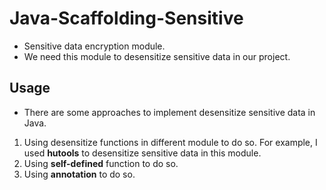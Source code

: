 # Java-Scaffolding-Sensitive
* Sensitive data encryption module.
* We need this module to desensitize sensitive data in our project.

## Usage
* There are some approaches to implement desensitize sensitive data in Java.
1. Using desensitize functions in different module to do so. For example, I used **hutools** to desensitize sensitive data in this module.
2. Using **self-defined** function to do so.
3. Using **annotation** to do so.